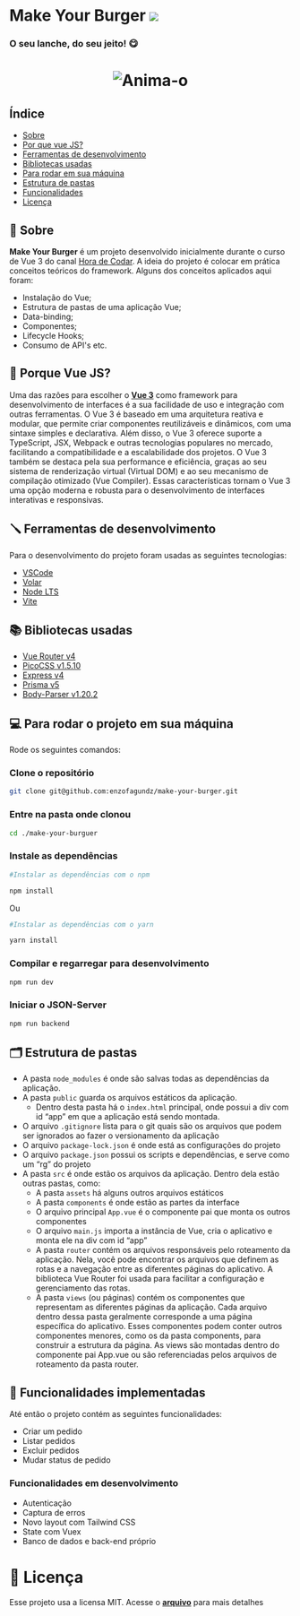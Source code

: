 <hgroup>
    <h1>
        Make Your Burger <img src="public/favicon.ico" />
    </h1>
    <h3>
        O seu lanche, do seu jeito! 😋
    </h3>
</hgroup>

<h1 align="center">
  <img src='https://i.postimg.cc/jSSvv0bd/Anima-o.gif' border='0' alt='Anima-o'/>
</h1>

## Índice

- [Sobre](#📕-sobre)
- [Por que vue JS?](#📕-porque-vue-js)
- [Ferramentas de desenvolvimento](#🪛-ferramentas-de-desenvolvimento)
- [Bibliotecas usadas](#📚-bibliotecas-usadas)
- [Para rodar em sua máquina](#💻-para-rodar-o-projeto-em-sua-máquina)
- [Estrutura de pastas](#🗂️-estrutura-de-pastas)
- [Funcionalidades](#🔧-funcionalidades-implementadas)
- [Licença](#📓-licença)

## 📕 Sobre

**Make Your Burger** é um projeto desenvolvido inicialmente durante o curso de Vue 3 do canal [Hora de Codar](https://www.youtube.com/playlist?list=PLnDvRpP8BnezDglaAvtWgQXzsOmXUuRHL). A ideia do projeto é colocar em prática conceitos teóricos do framework. Alguns dos conceitos aplicados aqui foram:

+ Instalação do Vue;
+ Estrutura de pastas de uma aplicação Vue;
+ Data-binding;
+ Componentes;
+ Lifecycle Hooks;
+ Consumo de API's etc.

## 📕 Porque Vue JS?

Uma das razões para escolher o **[Vue 3](https://vuejs.org/guide/introduction.html)** como framework para desenvolvimento de interfaces é a sua facilidade de uso e integração com outras ferramentas. O Vue 3 é baseado em uma arquitetura reativa e modular, que permite criar componentes reutilizáveis e dinâmicos, com uma sintaxe simples e declarativa. Além disso, o Vue 3 oferece suporte a TypeScript, JSX, Webpack e outras tecnologias populares no mercado, facilitando a compatibilidade e a escalabilidade dos projetos. O Vue 3 também se destaca pela sua performance e eficiência, graças ao seu sistema de renderização virtual (Virtual DOM) e ao seu mecanismo de compilação otimizado (Vue Compiler). Essas características tornam o Vue 3 uma opção moderna e robusta para o desenvolvimento de interfaces interativas e responsivas.

## 🪛 Ferramentas de desenvolvimento

Para o desenvolvimento do projeto foram usadas as seguintes tecnologias:

+ [VSCode](https://code.visualstudio.com/) 
+ [Volar](https://marketplace.visualstudio.com/items?itemName=Vue.volar)
+ [Node LTS](https://nodejs.org/en)
+ [Vite](https://vitejs.dev/)

## 📚 Bibliotecas usadas

+ [Vue Router v4](https://router.vuejs.org/installation.html)
+ [PicoCSS v1.5.10](https://picocss.com/docs/)
+ [Express v4](https://expressjs.com/pt-br/)
+ [Prisma v5](https://www.prisma.io/docs)
+ [Body-Parser v1.20.2](https://www.npmjs.com/package/body-parser)

## 💻 Para rodar o projeto em sua máquina

Rode os seguintes comandos:

### Clone o repositório

```sh
git clone git@github.com:enzofagundz/make-your-burger.git
```

### Entre na pasta onde clonou

```sh
cd ./make-your-burguer
```

### Instale as dependências

```sh
#Instalar as dependências com o npm

npm install
```
Ou

```sh
#Instalar as dependências com o yarn

yarn install
```

### Compilar e regarregar para desenvolvimento

```sh
npm run dev
```

### Iniciar o JSON-Server

```sh
npm run backend
```

## 🗂️ Estrutura de pastas

- A pasta `node_modules` é onde são salvas todas as dependências da aplicação.
- A pasta `public` guarda os arquivos estáticos da aplicação.
    - Dentro desta pasta há o `index.html` principal, onde possui a div com id “app” em que a aplicação está sendo montada.
- O arquivo `.gitignore` lista para o git quais são os arquivos que podem ser ignorados ao fazer o versionamento da aplicação
- O arquivo  `package-lock.json` é onde está as configurações do projeto
- O arquivo `package.json` possui os scripts e dependências, e serve como um “rg” do projeto
- A pasta `src` é onde estão os arquivos da aplicação. Dentro dela estão outras pastas, como:
    - A pasta `assets` há alguns outros arquivos estáticos
    - A pasta `components` é onde estão as partes da interface
    - O arquivo principal `App.vue` é o componente pai que monta os outros componentes
    - O arquivo `main.js` importa a instância de Vue, cria o aplicativo e monta ele na div com id “app”
    - A pasta `router` contém os arquivos responsáveis pelo roteamento da aplicação. Nela, você pode encontrar os arquivos que definem as rotas e a navegação entre as diferentes páginas do aplicativo. A biblioteca Vue Router foi usada para facilitar a configuração e gerenciamento das rotas.
    - A pasta `views` (ou páginas) contém os componentes que representam as diferentes páginas da aplicação. Cada arquivo dentro dessa pasta geralmente corresponde a uma página específica do aplicativo. Esses componentes podem conter outros componentes menores, como os da pasta components, para construir a estrutura da página. As views são montadas dentro do componente pai App.vue ou são referenciadas pelos arquivos de roteamento da pasta router.

## 🔧 Funcionalidades implementadas

Até então o projeto contém as seguintes funcionalidades:

+ Criar um pedido
+ Listar pedidos
+ Excluir pedidos
+ Mudar status de pedido

### Funcionalidades em desenvolvimento

+ Autenticação
+ Captura de erros
+ Novo layout com Tailwind CSS
+ State com Vuex
+ Banco de dados e back-end próprio

# 📓 Licença

Esse projeto usa a licensa MIT. Acesse o **[arquivo](./LICENSE)** para mais detalhes